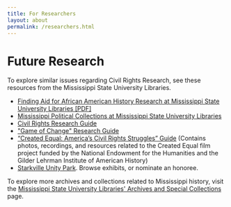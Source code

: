 ```yaml
---
title: For Researchers
layout: about
permalink: /researchers.html
---
```


# Future Research
To explore similar issues regarding Civil Rights Research, see these resources from the Mississippi State University Libraries.

- <a href="http://lib.msstate.edu/specialcollections/collections/manuscripts/afam/">Finding Aid for African American History Research at Mississippi State University Libraries [PDF]</a>
- <a href="https://www.library.msstate.edu/mpc/collections">Mississippi Political Collections at Mississippi State University Libraries</a>
- <a href="http://guides.library.msstate.edu/content.php?pid=627732">Civil Rights Research Guide</a>
- <a href="http://guides.library.msstate.edu/content.php?pid=445316">"Game of Change" Research Guide</a>
- <a href="http://guides.library.msstate.edu/createdequal">“Created Equal: America’s Civil Rights Struggles” Guide</a> (Contains photos, recordings, and resources related to the Created Equal film project funded by the National Endowment for the Humanities and the Gilder Lehrman Institute of American History)
- <a href="http://starkvilleunitypark.com/">Starkville Unity Park</a>. Browse exhibits, or nominate an honoree. 

To explore more archives and collections related to Mississippi history, visit the <a href="https://www.library.msstate.edu/specialcollections/collections">Mississippi State University Libraries' Archives and Special Collections</a> page.
